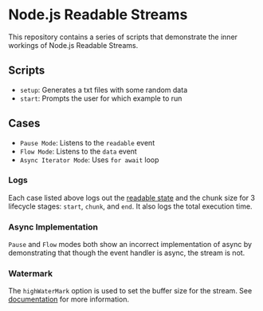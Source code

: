 # Node.js Readable Streams

This repository contains a series of scripts that demonstrate the inner workings of Node.js Readable Streams.

## Scripts

- `setup`: Generates a txt files with some random data
- `start`: Prompts the user for which example to run

## Cases

- `Pause Mode`: Listens to the `readable` event
- `Flow Mode`: Listens to the `data` event
- `Async Iterator Mode`: Uses `for await` loop

### Logs

Each case listed above logs out the [readable state](https://nodejs.org/api/stream.html#readablereadablehighwatermark:~:text=data%27%20event%20handler.-,Three%20states,-%23) and the chunk size for 3 lifecycle stages: `start`, `chunk`, and `end`. It also logs the total execution time.

### Async Implementation

`Pause` and `Flow` modes both show an incorrect implementation of async by demonstrating that though the event handler is async, the stream is not.

### Watermark

The `highWaterMark` option is used to set the buffer size for the stream. See [documentation](https://nodejs.org/api/stream.html#readablereadablehighwatermark:~:text=is%20not%20safe.-,Buffering,-%23) for more information.
